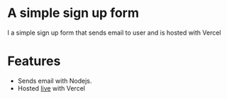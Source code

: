# A simple sign up form
I a simple sign up form that sends email to user and is hosted with Vercel

# Features
* Sends email with Nodejs.
* Hosted [live](https://my-simple-form.vercel.app/) with Vercel
